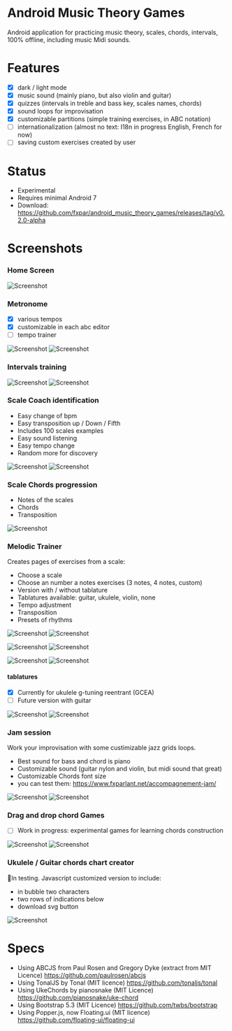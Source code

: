 # Android Music Theory Games
Android application for practicing music theory, scales, chords, intervals, 100% offline, including music Midi sounds.

# Features
* [x] dark / light mode
* [x] music sound (mainly piano, but also violin and guitar)
* [x] quizzes (intervals in treble and bass key, scales names, chords)
* [x] sound loops for improvisation
* [x] customizable partitions (simple training exercises, in ABC notation)
* [ ] internationalization (almost no text: I18n in progress English, French for now)
* [ ] saving custom exercises created by user

# Status
* Experimental
* Requires minimal Android 7
* Download: https://github.com/fxpar/android_music_theory_games/releases/tag/v0.2.0-alpha

# Screenshots

### Home Screen
![Screenshot](./screenshots/index.png) 

### Metronome
*[x] various tempos
*[x] customizable in each abc editor
*[ ] tempo trainer

![Screenshot](./screenshots/metronome-1.png) ![Screenshot](./screenshots/metronome-2.png)


### Intervals training
![Screenshot](./screenshots/interval-bass-dark.png) ![Screenshot](./screenshots/intervals-treble-light.png)

### Scale Coach identification
* Easy change of bpm
* Easy transposition up / Down / Fifth
* Includes 100 scales examples
* Easy sound listening
* Easy tempo change
* Random more for discovery

![Screenshot](./screenshots/scale-name-light-bpm.png) ![Screenshot](./screenshots/scale-name-dark-tooltip.png) 

### Scale Chords progression
* Notes of the scales
* Chords
* Transposition

![Screenshot](./screenshots/scale-chords.png) 

### Melodic Trainer
Creates pages of exercises from a scale:

* Choose a scale
* Choose an number a notes exercises (3 notes, 4 notes, custom)
* Version with / without tablature
* Tablatures available: guitar, ukulele, violin, none
* Tempo adjustment
* Transposition
* Presets of rhythms

![Screenshot](./screenshots/melodic-trainer-1.png) ![Screenshot](./screenshots/melodic-trainer-2.png) 

![Screenshot](./screenshots/melodic-trainer-3.png) ![Screenshot](./screenshots/melodic-trainer-4.png) 

![Screenshot](./screenshots/melodic-trainer-uke.png) ![Screenshot](./screenshots/melodic-trainer-guitar.png) 

#### tablatures
* [x] Currently for ukulele g-tuning reentrant (GCEA)
* [ ] Future version with guitar

![Screenshot](./screenshots/scale-select-dark.png) ![Screenshot](./screenshots/scale-select-light.png)

### Jam session

Work your improvisation with some custimizable jazz grids loops.
* Best sound for bass and chord is piano
* Customizable sound (guitar nylon and violin, but midi sound that great)
* Customizable Chords font size
* you can test them: https://www.fxparlant.net/accompagnement-jam/

![Screenshot](./screenshots/jam-light.png) ![Screenshot](./screenshots/jam-dark.png)

### Drag and drop chord Games
* [ ] Work in progress: experimental games for learning chords construction

![Screenshot](./screenshots/magic-square-chords.png) ![Screenshot](./screenshots/gamme-quiz-light.png)

### Ukulele / Guitar chords chart creator
🚧In testing.
Javascript customized version to include:
* in bubble two characters
* two rows of indications below
* download svg button

![Screenshot](./screenshots/string-chords-charts.png)

# Specs
* Using ABCJS from Paul Rosen and Gregory Dyke (extract from MIT Licence) https://github.com/paulrosen/abcjs
* Using TonalJS by Tonal (MIT licence) https://github.com/tonaljs/tonal
* Using UkeChords by pianosnake (MIT Licence) https://github.com/pianosnake/uke-chord
* Using Bootstrap 5.3 (MIT Licence) https://github.com/twbs/bootstrap
* Using Popper.js, now Floating.ui (MIT licence) https://github.com/floating-ui/floating-ui





